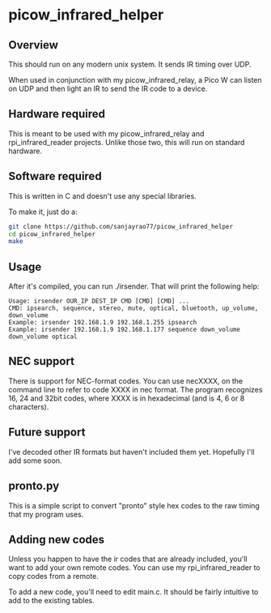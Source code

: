 # picow\_infrared\_helper

## Overview

This should run on any modern unix system. It sends IR timing over UDP.

When used in conjunction with my picow\_infrared\_relay, a Pico W can listen on UDP
and then light an IR to send the IR code to a device.

## Hardware required

This is meant to be used with my picow\_infrared\_relay and rpi\_infrared\_reader
projects. Unlike those two, this will run on standard hardware.

## Software required

This is written in C and doesn't use any special libraries.

To make it, just do a:
```bash
git clone https://github.com/sanjayrao77/picow_infrared_helper
cd picow_infrared_helper
make
```

## Usage

After it's compiled, you can run ./irsender. That will print the following help:

```
Usage: irsender OUR_IP DEST_IP CMD [CMD] [CMD] ...
CMD: ipsearch, sequence, stereo, mute, optical, bluetooth, up_volume, down_volume
Example: irsender 192.168.1.9 192.168.1.255 ipsearch
Example: irsender 192.168.1.9 192.168.1.177 sequence down_volume down_volume optical
```

## NEC support

There is support for NEC-format codes. You can use necXXXX, on the command line to
refer to code XXXX in nec format. The program recognizes 16, 24 and 32bit codes, where
XXXX is in hexadecimal (and is 4, 6 or 8 characters).

## Future support

I've decoded other IR formats but haven't included them yet. Hopefully I'll add some soon.

## pronto.py

This is a simple script to convert "pronto" style hex codes to the raw timing that my
program uses.

## Adding new codes

Unless you happen to have the ir codes that are already included, you'll want to
add your own remote codes. You can use my rpi\_infrared\_reader to copy codes
from a remote.

To add a new code, you'll need to edit main.c. It should be fairly intuitive to
add to the existing tables.
